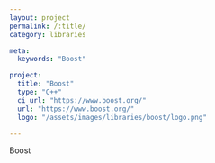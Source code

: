 ```yaml
---
layout: project
permalink: /:title/
category: libraries

meta:
  keywords: "Boost"

project:
  title: "Boost"
  type: "C++"
  ci_url: "https://www.boost.org/"
  url: "https://www.boost.org/"
  logo: "/assets/images/libraries/boost/logo.png"

---
```

<p>Boost</p>